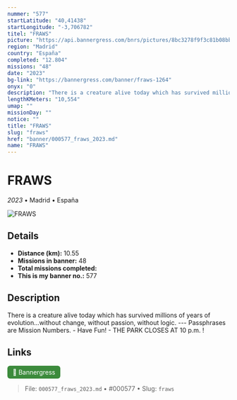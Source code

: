 ```yaml
---
nummer: "577"
startLatitude: "40,41438"
startLongitude: "-3,706782"
titel: "FRAWS"
picture: "https://api.bannergress.com/bnrs/pictures/8bc3278f9f3c81b08bb5979bb46d42bf"
region: "Madrid"
country: "España"
completed: "12.804"
missions: "48"
date: "2023"
bg-link: "https://bannergress.com/banner/fraws-1264"
onyx: "0"
description: "There is a creature alive today which has survived millions of years of evolution...without change, without passion, without logic. --- Passphrases are Mission Numbers. - Have Fun! - THE PARK CLOSES AT 10 p.m. !"
lengthKMeters: "10,554"
umap: ""
missionDay: ""
notice: ""
title: "FRAWS"
slug: "fraws"
href: "banner/000577_fraws_2023.md"
name: "FRAWS"
---
```

# FRAWS

*2023* • Madrid • España

![FRAWS](https://api.bannergress.com/bnrs/pictures/8bc3278f9f3c81b08bb5979bb46d42bf)



## Details
- **Distance (km):** 10.55
- **Missions in banner:** 48
- **Total missions completed:** 
- **This is my banner no.:** 577



## Description
There is a creature alive today which has survived millions of years of evolution...without change, without passion, without logic. --- Passphrases are Mission Numbers. - Have Fun! - THE PARK CLOSES AT 10 p.m. !



## Links
<a href="https://bannergress.com/banner/fraws-1264" target="_blank" style="display:inline-block;margin-right:8px;padding:6px 12px;background:#3c8b3c;color:#fff;text-decoration:none;border-radius:6px;">🔗 Bannergress</a>



> File: `000577_fraws_2023.md` • #000577 • Slug: `fraws`
